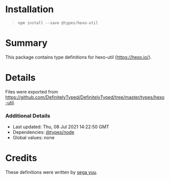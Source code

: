 # Installation
> `npm install --save @types/hexo-util`

# Summary
This package contains type definitions for hexo-util (https://hexo.io/).

# Details
Files were exported from https://github.com/DefinitelyTyped/DefinitelyTyped/tree/master/types/hexo-util.

### Additional Details
 * Last updated: Thu, 08 Jul 2021 14:22:50 GMT
 * Dependencies: [@types/node](https://npmjs.com/package/@types/node)
 * Global values: none

# Credits
These definitions were written by [sega yuu](https://github.com/segayuu).
